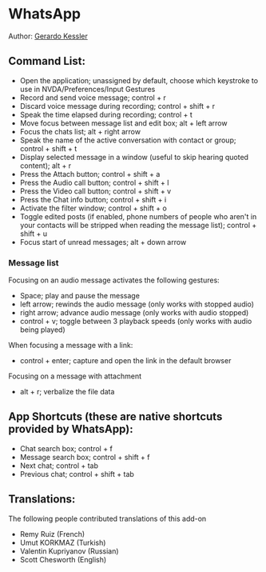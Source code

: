 # WhatsApp

Author: [Gerardo Kessler](http://gera.ar)  

## Command List:

* Open the application; unassigned by default, choose which keystroke to use in NVDA/Preferences/Input Gestures
* Record and send voice message; control + r
* Discard voice message during recording; control + shift + r
* Speak the time elapsed during recording; control + t
* Move focus between message list and edit box; alt + left arrow
* Focus the chats list; alt + right arrow
* Speak the name of the active conversation with contact or group; control + shift + t
* Display selected message in a window (useful to skip hearing quoted content); alt + r
* Press the Attach button; control + shift + a
* Press the Audio call button; control + shift + l
* Press the Video call button; control + shift + v
* Press the Chat info button; control + shift + i
* Activate the filter window; control + shift + o
* Toggle edited posts (if enabled, phone numbers of people who aren't in your contacts will be stripped when reading the message list); control + shift + u
* Focus start of unread messages; alt + down arrow

### Message list

Focusing on an audio message activates the following gestures:

* Space; play and pause the message
* left arrow; rewinds the audio message (only works with stopped audio)
* right arrow; advance audio message (only works with audio stopped)
* control + v; toggle between 3 playback speeds (only works with audio being played)

When focusing a message with a link:

* control + enter; capture and open the link in the default browser

Focusing on a message with attachment

* alt + r; verbalize the file data

## App Shortcuts (these are native shortcuts provided by WhatsApp):

* Chat search box; control + f
* Message search box; control + shift + f
* Next chat; control + tab
* Previous chat; control + shift + tab

## Translations:

The following people contributed translations of this add-on

* Remy Ruiz (French)
* Umut KORKMAZ (Turkish)
* Valentin Kupriyanov (Russian)
* Scott Chesworth (English)
